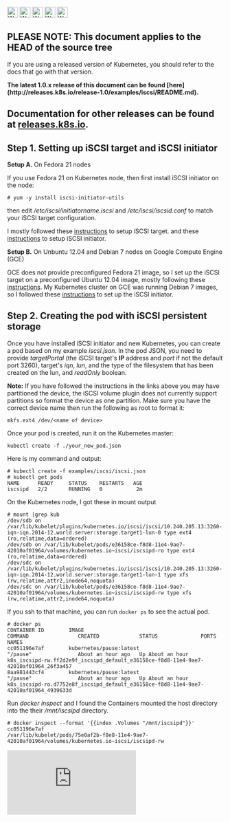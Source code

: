 <!-- BEGIN MUNGE: UNVERSIONED_WARNING -->

<!-- BEGIN STRIP_FOR_RELEASE -->

<img src="http://kubernetes.io/img/warning.png" alt="WARNING"
     width="25" height="25">
<img src="http://kubernetes.io/img/warning.png" alt="WARNING"
     width="25" height="25">
<img src="http://kubernetes.io/img/warning.png" alt="WARNING"
     width="25" height="25">
<img src="http://kubernetes.io/img/warning.png" alt="WARNING"
     width="25" height="25">
<img src="http://kubernetes.io/img/warning.png" alt="WARNING"
     width="25" height="25">

<h2>PLEASE NOTE: This document applies to the HEAD of the source tree</h2>

If you are using a released version of Kubernetes, you should
refer to the docs that go with that version.

<strong>
The latest 1.0.x release of this document can be found
[here](http://releases.k8s.io/release-1.0/examples/iscsi/README.md).

Documentation for other releases can be found at
[releases.k8s.io](http://releases.k8s.io).
</strong>
--

<!-- END STRIP_FOR_RELEASE -->

<!-- END MUNGE: UNVERSIONED_WARNING -->

## Step 1. Setting up iSCSI target and iSCSI initiator

**Setup A.** On Fedora 21 nodes

If you use Fedora 21 on Kubernetes node, then first install iSCSI initiator on the node:

    # yum -y install iscsi-initiator-utils
   
   
then edit */etc/iscsi/initiatorname.iscsi* and */etc/iscsi/iscsid.conf* to match your iSCSI target configuration.

I mostly followed these [instructions](http://www.server-world.info/en/note?os=Fedora_21&p=iscsi) to setup iSCSI target. and these [instructions](http://www.server-world.info/en/note?os=Fedora_21&p=iscsi&f=2) to setup iSCSI initiator.

**Setup B.** On Unbuntu 12.04 and Debian 7 nodes on Google Compute Engine (GCE)

GCE does not provide preconfigured Fedora 21 image, so I set up the iSCSI target on a preconfigured Ubuntu 12.04 image, mostly following these [instructions](http://www.server-world.info/en/note?os=Ubuntu_12.04&p=iscsi). My Kubernetes cluster on GCE was running Debian 7 images, so I followed these [instructions](http://www.server-world.info/en/note?os=Debian_7.0&p=iscsi&f=2) to set up the iSCSI initiator.

## Step 2. Creating the pod with iSCSI persistent storage

Once you have installed iSCSI initiator and new Kubernetes, you can create a pod based on my example *iscsi.json*. In the pod JSON, you need to provide *targetPortal* (the iSCSI target's **IP** address and *port* if not the default port 3260), target's *iqn*, *lun*, and the type of the filesystem that has been created on the lun, and *readOnly* boolean. 

**Note:** If you have followed the instructions in the links above you
may have partitioned the device, the iSCSI volume plugin does not
currently support partitions so format the device as one partition.
Make sure you have the correct device name then run the following as
root to format it:

```console
mkfs.ext4 /dev/<name of device>
```

Once your pod is created, run it on the Kubernetes master:

```console
kubectl create -f ./your_new_pod.json
```

Here is my command and output:

```console
# kubectl create -f examples/iscsi/iscsi.json
# kubectl get pods
NAME      READY     STATUS    RESTARTS   AGE
iscsipd   2/2       RUNNING   0           2m
```

On the Kubernetes node, I got these in mount output

```console
# mount |grep kub
/dev/sdb on /var/lib/kubelet/plugins/kubernetes.io/iscsi/iscsi/10.240.205.13:3260-iqn-iqn.2014-12.world.server:storage.target1-lun-0 type ext4 (ro,relatime,data=ordered)
/dev/sdb on /var/lib/kubelet/pods/e36158ce-f8d8-11e4-9ae7-42010af01964/volumes/kubernetes.io~iscsi/iscsipd-ro type ext4 (ro,relatime,data=ordered)
/dev/sdc on /var/lib/kubelet/plugins/kubernetes.io/iscsi/iscsi/10.240.205.13:3260-iqn-iqn.2014-12.world.server:storage.target1-lun-1 type xfs (rw,relatime,attr2,inode64,noquota)
/dev/sdc on /var/lib/kubelet/pods/e36158ce-f8d8-11e4-9ae7-42010af01964/volumes/kubernetes.io~iscsi/iscsipd-rw type xfs (rw,relatime,attr2,inode64,noquota)
```

If you ssh to that machine, you can run `docker ps` to see the actual pod.

```console
# docker ps
CONTAINER ID        IMAGE                                                COMMAND                CREATED             STATUS              PORTS               NAMES
cc051196e7af        kubernetes/pause:latest                              "/pause"               About an hour ago   Up About an hour                        k8s_iscsipd-rw.ff2d2e9f_iscsipd_default_e36158ce-f8d8-11e4-9ae7-42010af01964_26f3a457                                               
8aa981443cf4        kubernetes/pause:latest                              "/pause"               About an hour ago   Up About an hour                        k8s_iscsipd-ro.d7752e8f_iscsipd_default_e36158ce-f8d8-11e4-9ae7-42010af01964_4939633d    
```

Run *docker inspect* and I found the Containers mounted the host directory into the their */mnt/iscsipd* directory.

```console 
# docker inspect --format '{{index .Volumes "/mnt/iscsipd"}}' cc051196e7af
/var/lib/kubelet/pods/75e0af2b-f8e8-11e4-9ae7-42010af01964/volumes/kubernetes.io~iscsi/iscsipd-rw
```


<!-- BEGIN MUNGE: GENERATED_ANALYTICS -->
[![Analytics](https://kubernetes-site.appspot.com/UA-36037335-10/GitHub/examples/iscsi/README.md?pixel)]()
<!-- END MUNGE: GENERATED_ANALYTICS -->
